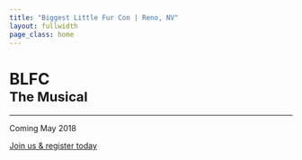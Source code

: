 ```yaml
---
title: "Biggest Little Fur Con | Reno, NV"
layout: fullwidth
page_class: home
---
```


<div id="home-stage" class="big-chunk textcenter">
<div id="home-curtain-left"></div>
<div id="home-curtain-right"></div>
<div id="home-curtain-main"></div>
<h1 class="home-title">BLFC <br><small>The Musical</small></h1>

<hr>

<div class="home-announcement">Coming May 2018</div>

<a class="home-button" href="https://reg.goblfc.org/" target="_blank">Join us &amp; register today</a>

</div>